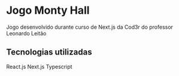 # Jogo Monty Hall

Jogo desenvolvido durante curso de Next.js da Cod3r do professor Leonardo Leitão

## Tecnologias utilizadas
React.js
Next.js
Typescript
